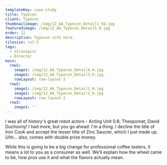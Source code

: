 ```yaml
---
templateKey: case-study
title: Typecon
client: Typecon
thumbnailimage: /img/12_AA_Typecon_Detail1_SQ.jpg
featuredimage: /img/12_AA_Typecon_Detail5_H.jpg
order: 12
description: Typecon info here.
tilesize: col-5
tags:
  - Strategist
  - Director
main:
  row1:
    image1: /img/12_AA_Typecon_Detail4_H.jpg
    image2: /img/12_AA_Typecon_Detail3_H.jpg
    rowLayout: row-layout-2
  row2:
    image1: /img/12_AA_Typecon_Detail1_H.jpg
    image2: /img/12_AA_Typecon_Detail2_H.jpg
    rowLayout: row-layout-2
  row3:
    image1: ''
---
```

I was all of history's great robot actors - Acting Unit 0.8; Thespomat; David Duchovny! I had more, but you go ahead. I'm a thing. I decline the title of Iron Cook and accept the lesser title of Zinc Saucier, which I just made up. Uhh… also, comes with double prize money.

While this is going to be a big change for professional coffee tasters, it means a lot to you as a consumer as well. We’ll explain how the wheel came to be, how pros use it and what the flavors actually mean.
